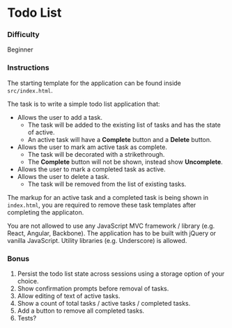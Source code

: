 # Todo List

### Difficulty

Beginner

### Instructions

The starting template for the application can be found inside `src/index.html`.

The task is to write a simple todo list application that:

- Allows the user to add a task.
  - The task will be added to the existing list of tasks and has the state of active.
  - An active task will have a **Complete** button and a **Delete** button.
- Allows the user to mark am active task as complete.
  - The task will be decorated with a strikethrough.
  - The **Complete** button will not be shown, instead show **Uncomplete**.
- Allows the user to mark a completed task as active.
- Allows the user to delete a task.
  - The task will be removed from the list of existing tasks.

The markup for an active task and a completed task is being shown in `index.html`, you are required to remove these task templates after completing the applicaton.

You are not allowed to use any JavaScript MVC framework / library (e.g. React, Angular, Backbone). The application has to be built with jQuery or vanilla JavaScript. Utility libraries (e.g. Underscore) is allowed.

### Bonus

1. Persist the todo list state across sessions using a storage option of your choice.
2. Show confirmation prompts before removal of tasks.
3. Allow editing of text of active tasks.
4. Show a count of total tasks / active tasks / completed tasks.
5. Add a button to remove all completed tasks.
6. Tests?
